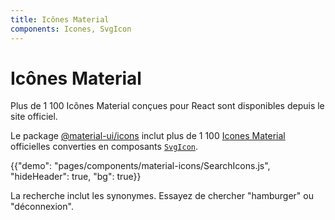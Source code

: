 ```yaml
---
title: Icônes Material
components: Icones, SvgIcon
---
```


# Icônes Material

<p class="description">Plus de 1 100 Icônes Material conçues pour React sont disponibles depuis le site officiel.</p>

Le package [@material-ui/icons](https://www.npmjs.com/package/@material-ui/icons) inclut plus de 1 100 [Icones Material](https://material.io/tools/icons/?style=baseline) officielles converties en composants [`SvgIcon`](/api/svg-icon/).

{{"demo": "pages/components/material-icons/SearchIcons.js", "hideHeader": true, "bg": true}}

La recherche inclut les synonymes. Essayez de chercher "hamburger" ou "déconnexion".